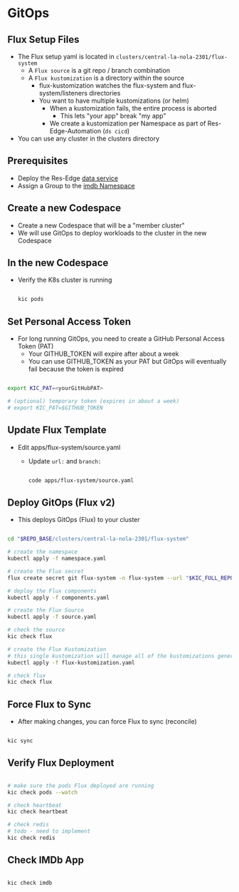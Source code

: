 # GitOps

## Flux Setup Files

- The Flux setup yaml is located in `clusters/central-la-nola-2301/flux-system`
  - A `Flux source` is a git repo / branch combination
  - A `Flux kustomization` is a directory within the source
    - flux-kustomization watches the flux-system and flux-system/listeners directories
    - You want to have multiple kustomizations (or helm)
      - When a kustomization fails, the entire process is aborted
        - This lets "your app" break "my app"
      - We create a kustomization per Namespace as part of Res-Edge-Automation (`ds cicd`)
- You can use any cluster in the clusters directory

## Prerequisites

- Deploy the Res-Edge [data service](./deploy-res-edge/README.md)
- Assign a Group to the [imdb Namespace](./assign-group-to-namespace.md)

## Create a new Codespace

- Create a new Codespace that will be a "member cluster"
- We will use GitOps to deploy workloads to the cluster in the new Codespace

## In the new Codespace

- Verify the K8s cluster is running

  ```bash

  kic pods

  ```

## Set Personal Access Token

- For long running GitOps, you need to create a GitHub Personal Access Token (PAT)
  - Your GITHUB_TOKEN will expire after about a week
  - You can use GITHUB_TOKEN as your PAT but GitOps will eventually fail because the token is expired

```bash

export KIC_PAT=<yourGitHubPAT>

# (optional) temporary token (expires in about a week)
# export KIC_PAT=$GITHUB_TOKEN

```

## Update Flux Template

- Edit apps/flux-system/source.yaml
  - Update `url:` and `branch:`

    ```bash

    code apps/flux-system/source.yaml

    ```

## Deploy GitOps (Flux v2)

- This deploys GitOps (Flux) to your cluster

```bash

cd "$REPO_BASE/clusters/central-la-nola-2301/flux-system"

# create the namespace
kubectl apply -f namespace.yaml

# create the Flux secret
flux create secret git flux-system -n flux-system --url "$KIC_FULL_REPO" -u gitops -p "$KIC_PAT"

# deploy the Flux components
kubectl apply -f components.yaml

# create the Flux Source
kubectl apply -f source.yaml

# check the source
kic check flux

# create the Flux Kustomization
# this single kustomization will manage all of the kustomizations generated by Res-Edge-Automation
kubectl apply -f flux-kustomization.yaml

# check flux
kic check flux

```

## Force Flux to Sync

- After making changes, you can force Flux to sync (reconcile)

```bash

kic sync

```

## Verify Flux Deployment

```bash

# make sure the pods Flux deployed are running
kic check pods --watch

# check heartbeat
kic check heartbeat

# check redis
# todo - need to implement
kic check redis

```

## Check IMDb App

```bash

kic check imdb

```
